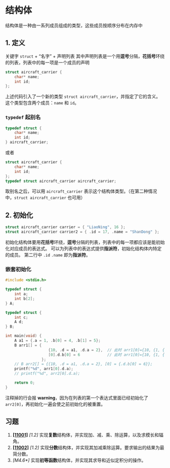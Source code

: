 # 结构体

结构体是一种由一系列成员组成的类型，这些成员按顺序分布在内存中

## 1. 定义

关键字 `struct` + “名字” + 声明列表
其中声明列表是一个用**逗号**分隔，**花括号**环绕的列表，列表中的每一项是一个成员的声明

```c
struct aircraft_carrier {
    char* name;
    int id;
};
```

上述代码引入了一个新的类型 `struct aircraft_carrier`，并指定了它的含义。
这个类型包含两个成员：`name` 和 `id`。

### `typedef` 起别名

```c
typedef struct {
    char* name;
    int id;
} aircraft_carrier;
```

或者

```c
struct aircraft_carrier {
    char* name;
    int id;
};
typedef struct aircraft_carrier aircraft_carrier;
```

取别名之后，可以用 `aircraft_carrier` 表示这个结构体类型。（在第二种情况中，`struct aircraft_carrier` 也可用）

## 2. 初始化

```c
struct aircraft_carrier carrier = { "LiaoNing", 16 };
struct aircraft_carrier carrier2 = { .id = 17, .name = "ShanDong" };
```

初始化结构体要用**花括号**环绕，**逗号**分隔的列表，列表中的每一项都应该是能初始化对应成员的表达式。
可以为列表中的表达式提供**指派符**，初始化结构体内特定的成员。
第二行中 `.id` `.name` 即为**指派符**。

### 嵌套初始化

```c
#include <stdio.h>

typedef struct {
    int a;
    int b[2];
} A;

typedef struct {
    int c;
    A d;
} B;

int main(void) {
    A a1 = {.a = 1, .b[0] = 4, .b[1] = 5};
    B arr1[] = {
                   {10, .d = a1, .d.a = 2},  // 此时 arr1[0]={10, {1, {4, 5} } };
                   [0].d.b[0] = 6            // 此时 arr1[0]={10, {1, {6, 5} } };
                };
    // B arr2[] = {{10, .d = a1, .d.a = 2}, [0] = {.d.b[0] = 6}};
    printf("%d", arr1[0].d.a);
    // printf("%d", arr2[0].d.a);

    return 0;
}
```

注释掉的行会报 **warning**，因为在列表的第一个表达式里面已经初始化了 `arr2[0]`，再初始化一遍会使之前初始化的被重置。

## 习题

1. [**[11001]**](/教程/题解/语法和标准库/结构体/11001.md) _[1.2]_ 实现**复数**结构体，并实现加、减、乘、除运算，以及求模长和辐角。
2. [**[11002]**](/教程/题解/语法和标准库/结构体/11002.md) _[1.2]_ 实现**分数**结构体，并实现其加减乘除运算。要求输出的结果为最简分数。
3. _[M4.6*]_ 实现**初等函数**结构体，并实现其求导和近似定积分的操作。
